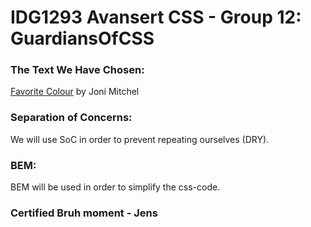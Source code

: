 # IDG1293 Avansert CSS - Group 12: GuardiansOfCSS

### The Text We Have Chosen:
[Favorite Colour](https://jonimitchell.com/music/song.cfm?id=296 "Favorite Colour")
by Joni Mitchel

### Separation of Concerns:
We will use SoC in order to prevent repeating ourselves (DRY).

### BEM:
BEM will be used in order to simplify the css-code.

### Certified Bruh moment - Jens
